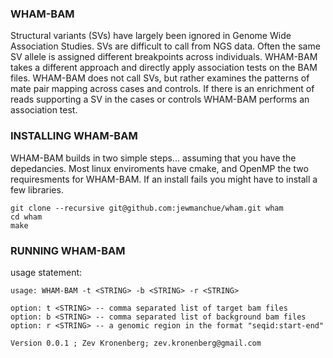 ### WHAM-BAM

Structural variants (SVs) have largely been ignored in Genome Wide Association Studies.  SVs are difficult to call from NGS data.  Often the same SV allele is assigned different breakpoints across individuals.  WHAM-BAM takes a different approach and directly apply association tests on the BAM files.  WHAM-BAM does not call SVs, but rather examines the patterns of mate pair mapping across cases and controls.  If there is an enrichment of reads supporting a SV in the cases or controls WHAM-BAM performs an association test.


### INSTALLING WHAM-BAM

WHAM-BAM builds in two simple steps... assuming that you have the depedancies.  Most linux enviroments have cmake, and OpenMP the two requiresments for WHAM-BAM.  If an install fails you might have to install a few libraries. 

```
git clone --recursive git@github.com:jewmanchue/wham.git wham
cd wham
make
```

### RUNNING WHAM-BAM

usage statement:

```
usage: WHAM-BAM -t <STRING> -b <STRING> -r <STRING>

option: t <STRING> -- comma separated list of target bam files
option: b <STRING> -- comma separated list of background bam files
option: r <STRING> -- a genomic region in the format "seqid:start-end"

Version 0.0.1 ; Zev Kronenberg; zev.kronenberg@gmail.com
```
